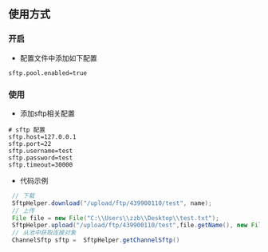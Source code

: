 ## 使用方式
### 开启
- 配置文件中添加如下配置
```properties
sftp.pool.enabled=true

```
### 使用
- 添加sftp相关配置
```properties
# sftp 配置
sftp.host=127.0.0.1
sftp.port=22
sftp.username=test
sftp.password=test
sftp.timeout=30000
```
- 代码示例
```java
 // 下载
 SftpHelper.download("/upload/ftp/439900110/test", name);
 // 上传
 File file = new File("C:\\Users\\zzb\\Desktop\\test.txt");
 SftpHelper.upload("/upload/ftp/439900110/test",file.getName(), new FileInputStream(file));
 // 从池中获取连接对象
 ChannelSftp sftp =  SftpHelper.getChannelSftp()
```
